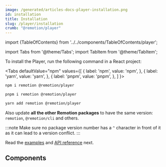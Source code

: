```yaml
---
image: /generated/articles-docs-player-installation.png
id: installation
title: Installation
slug: /player/installation
crumb: "@remotion/player"
---
```


import {TableOfContents} from '../../components/TableOfContents/player';

import Tabs from '@theme/Tabs';
import TabItem from '@theme/TabItem';

To install the Player, run the following command in a React project:

<Tabs
defaultValue="npm"
values={[
{ label: 'npm', value: 'npm', },
{ label: 'yarn', value: 'yarn', },
{ label: 'pnpm', value: 'pnpm', },
]
}>
<TabItem value="npm">

```bash
npm i remotion @remotion/player
```

  </TabItem>

  <TabItem value="pnpm">

```bash
pnpm i remotion @remotion/player
```

  </TabItem>
  <TabItem value="yarn">

```bash
yarn add remotion @remotion/player
```

  </TabItem>

</Tabs>

Also update **all the other Remotion packages** to have the same version: `remotion`, `@remotion/cli` and others.

:::note
Make sure no package version number has a `^` character in front of it as it can lead to a version conflict.
:::

Read the [examples](/docs/player/examples) and [API reference](/docs/player/player) next.

## Components

<TableOfContents />
